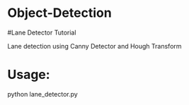 # Object-Detection
#Lane Detector Tutorial

Lane detection using Canny Detector and Hough Transform

# Usage:

python lane_detector.py
